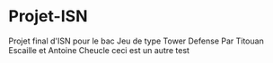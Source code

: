 # Projet-ISN
Projet final d'ISN pour le bac
Jeu de type Tower Defense
Par Titouan Escaille et Antoine Cheucle
ceci est un autre test
